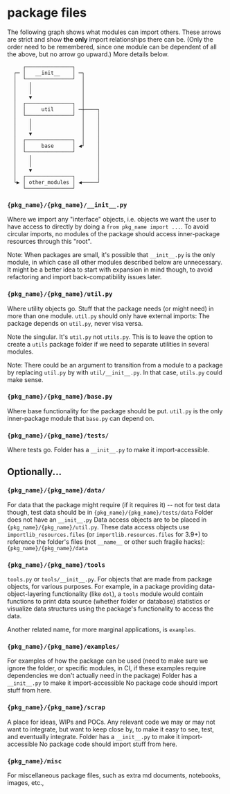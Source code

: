 
# package files

The following graph shows what modules can import others. 
These arrows are strict and show **the only** import relationships there can be.
(Only the order need to be remembered, since one module can be dependent of all the above, 
but no arrow go upward.)
More details below.

```
     ┌───────────────┐
  ┌─ │   __init__    │ ─┐
  │  └───────────────┘  │
  │    │                │
  │    │                │
  │    ▼                │
  │  ┌───────────────┐  │
  │  │     util      │ ─┼────┐
  │  └───────────────┘  │    │
  │    │                │    │
  │    │                │    │
  │    ▼                │    │
  │  ┌───────────────┐  │    │
  │  │     base      │ ◀┘    │
  │  └───────────────┘       │
  │    │                     │
  │    │                     │
  │    ▼                     │
  │  ┌───────────────┐       │
  └▶ │ other_modules │ ◀─────┘
     └───────────────┘
```

### `{pkg_name}/{pkg_name}/__init__.py`

Where we import any "interface" objects, i.e. objects we want the user to have access to directly by doing a `from pkg_name import ...`. 
To avoid circular imports, no modules of the package should access inner-package resources through this "root". 

Note: When packages are small, it's possible that `__init__.py` is the only module, in which case all other modules described below are 
unnecessary. It might be a better idea to start with expansion in mind though, to avoid refactoring and import back-compatibility issues later.

### `{pkg_name}/{pkg_name}/util.py`

Where utility objects go. Stuff that the package needs (or might need) in more than one module. 
`util.py` should only have external imports: The package depends on `util.py`, never visa versa. 

Note the singular. It's `util.py` not `utils.py`. 
This is to leave the option to create a `utils` package folder if we need to separate utilities in several modules. 

Note: There could be an argument to transition from a module to a package by replacing `util.py` by with `util/__init__.py`. 
In that case, `utils.py` could make sense.


### `{pkg_name}/{pkg_name}/base.py`

Where base functionality for the package should be put. 
`util.py` is the only inner-package module that `base.py` can depend on.


### `{pkg_name}/{pkg_name}/tests/`

Where tests go.
Folder has a `__init__.py` to make it import-accessible.



## Optionally...

### `{pkg_name}/{pkg_name}/data/`

For data that the package might require (if it requires it) -- not for test data though, 
test data should be in `{pkg_name}/{pkg_name}/tests/data`
Folder does not have an `__init__.py`
Data access objects are to be placed in `{pkg_name}/{pkg_name}/util.py`. 
These data access objects use `importlib_resources.files` (or `importlib.resources.files` for 3.9+) to reference the folder's files
(not `__name__` or other such fragile hacks):
`{pkg_name}/{pkg_name}/data`


### `{pkg_name}/{pkg_name}/tools`

`tools.py` or `tools/__init__.py`. 
For objects that are made from package objects, for various purposes. 
For example, in a package providing data-object-layering functionality (like `dol`), a `tools` module would contain 
functions to print data source (whether folder or database) statistics or visualize data structures using the package's 
functionality to access the data. 

Another related name, for more marginal applications, is `examples`.


### `{pkg_name}/{pkg_name}/examples/`

For examples of how the package can be used (need to make sure we ignore the folder, or specific modules, in CI, if these examples require dependencies we don't actually need in the package)
Folder has a `__init__.py` to make it import-accessible
No package code should import stuff from here.


### `{pkg_name}/{pkg_name}/scrap`

A place for ideas, WIPs and POCs. 
Any relevant code we may or may not want to integrate, but want to keep close by, to make it easy to see, test, and eventually integrate.
Folder has a `__init__.py` to make it import-accessible
No package code should import stuff from here.

### `{pkg_name}/misc`

For miscellaneous package files, such as extra md documents, notebooks, images, etc.,  
